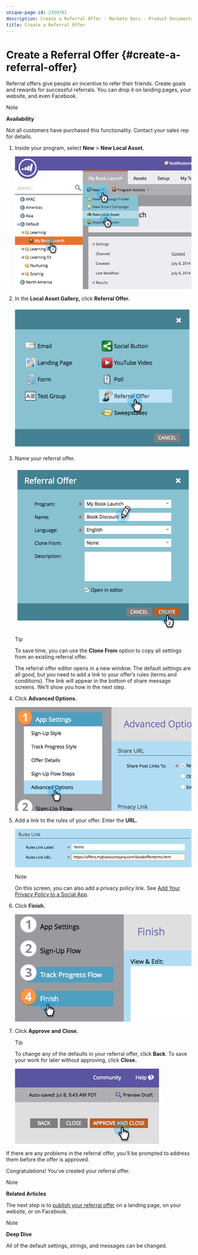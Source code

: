```yaml
---
unique-page-id: 2359781
description: Create a Referral Offer - Marketo Docs - Product Documentation
title: Create a Referral Offer
---
```


# Create a Referral Offer {#create-a-referral-offer}

Referral offers give people an incentive to refer their friends. Create goals and rewards for successful referrals. You can drop it on landing pages, your website, and even Facebook.

>[!NOTE]
>
>**Availability**
>
>Not all customers have purchased this functionality. Contact your sales rep for details.

1. Inside your program, select **New** > **New Local Asset.**

   ![](assets/image2014-9-19-11-3a3-3a23.png)

1. In the **Local Asset Gallery,** click **Referral Offer.**

   ![](assets/image2014-9-19-11-3a3-3a31.png)

1. Name your referral offer.

   ![](assets/image2014-9-19-11-3a3-3a40.png)

   >[!TIP]
   >
   >To save time, you can use the **Clone From** option to copy all settings from an existing referral offer.

   The referral offer editor opens in a new window. The default settings are all good, but you need to add a link to your offer’s rules (terms and conditions). The link will appear in the bottom of share message screens. We’ll show you how in the next step. 

1. Click **Advanced Options.**

   ![](assets/image2014-9-19-11-3a3-3a49.png)

1. Add a link to the rules of your offer. Enter the **URL.**

   ![](assets/image2014-9-19-11-3a3-3a57.png)

   >[!NOTE]
   >
   >On this screen, you can also add a privacy policy link. See  [Add Your Privacy Policy to a Social App](../../../../product-docs/demand-generation/social/social-functions/add-your-privacy-policy-to-a-social-app.md).

1. Click **Finish.**

   ![](assets/image2014-9-19-11-3a4-3a4.png)

1. Click **Approve** **and** **Close.**

   >[!TIP]
   >
   >To change any of the defaults in your referral offer, click **Back**. To save your work for later without approving, click **Close.**

   ![](assets/image2014-9-19-11-3a4-3a11.png)

If there are any problems in the referral offer, you'll be prompted to address them before the offer is approved.

Congratulations! You've created your referral offer.

>[!NOTE]
>
>**Related Articles**
>
>The next step is to [publish your referral offer](publish-a-referral-offer.md) on a landing page, on your website, or on Facebook.

>[!NOTE]
>
>**Deep Dive**
>
>All of the default settings, strings, and messages can be changed.

